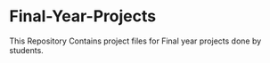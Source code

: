 # Final-Year-Projects
This Repository Contains project files for Final year projects done by students.

